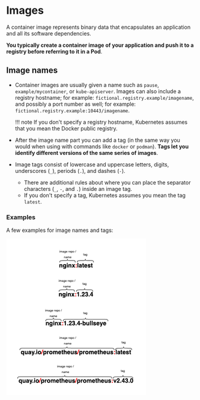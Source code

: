 # Images

A container image represents binary data that encapsulates an application and all its software dependencies.

**You typically create a container image of your application and push it to a registry before referring to it in a Pod**.

## Image names

- Container images are usually given a name such as `pause`, `example/mycontainer`, or `kube-apiserver`. Images can also include a registry hostname; for example: `fictional.registry.example/imagename`, and possibly a port number as well; for example: `fictional.registry.example:10443/imagename`.

    !!! note
        If you don't specify a registry hostname, Kubernetes assumes that you mean the Docker public registry.

- After the image name part you can add a tag (in the same way you would when using with commands like `docker` or `podman`). **Tags let you identify different versions of the same series of images**.

- Image tags consist of lowercase and uppercase letters, digits, underscores (`_`), periods (`.`), and dashes (`-`).
    - There are additional rules about where you can place the separator characters (`_`, `-`, and `.`) inside an image tag.
    - If you don't specify a tag, Kubernetes assumes you mean the tag `latest`.

### Examples

A few examples for image names and tags:

![Container Image Names](../img/container-images/image-name-and-tag.png)
